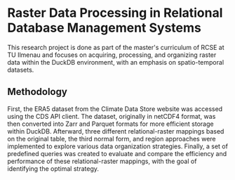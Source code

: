 # Raster Data Processing in Relational Database Management Systems

This research project is done as part of the master's curriculum of RCSE at TU Ilmenau and focuses on acquiring, processing, and organizing raster data within the DuckDB environment, with an emphasis on spatio-temporal datasets.

## Methodology

First, the ERA5 dataset from the Climate Data Store website was accessed using the CDS API client. The dataset, originally in netCDF4 format, was then converted into Zarr and Parquet formats for more efficient storage within DuckDB. Afterward, three different relational-raster mappings based on the original table, the third normal form, and region approaches were implemented to explore various data organization strategies. Finally, a set of predefined queries was created to evaluate and compare the efficiency and performance of these relational-raster mappings, with the goal of identifying the optimal strategy.
